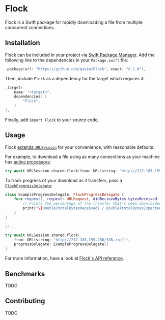 # Flock

Flock is a Swift package for rapidly downloading a file from multiple concurrent connections.

## Installation

Flock can be included in your project via [Swift Package Manager](https://www.swift.org/package-manager/). Add the following line to the dependencies in your `Package.swift` file:

```swift
.package(url: "https://github.com/qasim/Flock", exact: "0.1.0"),
```

Then, include `Flock` as a dependency for the target which requires it:

```swift
.target(
    name: "<target>",
    dependencies: [
        "Flock",
    ]
),
```

Finally, add `import Flock` to your source code.

## Usage

Flock [extends `URLSession`](https://flock.qas.im/documentation/flock/foundation/urlsession) for your convenience, with reasonable defaults.

For example, to download a file using as many connections as your machine has [active processors](https://developer.apple.com/documentation/foundation/processinfo/1408184-activeprocessorcount):

```swift
try await URLSession.shared.flock(from: URL(string: "http://212.183.159.230/1GB.zip")!)
```

To track progress of your download as it transfers, pass a [`FlockProgressDelegate`](https://github.com/qasim/Flock/blob/main/Sources/Flock%2BProgress.swift#L27-L35):

```swift
class ExampleProgressDelegate: FlockProgressDelegate {
    func request(_ request: URLRequest, didRecieveBytes bytesReceived: Int, totalBytesReceived: Int, totalBytesExpected: Int) {
        // Prints the percentage of the transfer that's been downloaded
        print("\(Double(totalBytesReceived) / Double(totalBytesExpected) * 100)%")
    }
}

// ...

try await URLSession.shared.flock(
    from: URL(string: "http://212.183.159.230/1GB.zip")!, 
    progressDelegate: ExampleProgressDelegate()
)
```

For more information, have a look at [Flock's API reference](https://flock.qas.im/).

## Benchmarks

TODO

## Contributing

TODO
